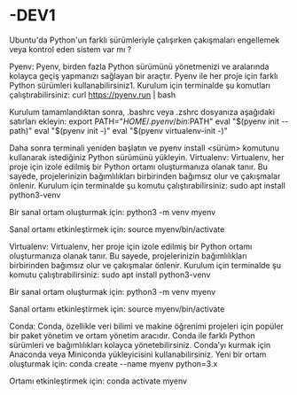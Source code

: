 # -DEV1
Ubuntu'da Python'un farklı sürümleriyle çalışırken çakışmaları engellemek veya kontrol eden sistem var mı ?

Pyenv:
Pyenv, birden fazla Python sürümünü yönetmenizi ve aralarında kolayca geçiş yapmanızı sağlayan bir araçtır. Pyenv ile her proje için farklı Python sürümleri kullanabilirsiniz1.
Kurulum için terminalde şu komutları çalıştırabilirsiniz:
curl https://pyenv.run | bash

Kurulum tamamlandıktan sonra, .bashrc veya .zshrc dosyanıza aşağıdaki satırları ekleyin:
export PATH="$HOME/.pyenv/bin:$PATH"
eval "$(pyenv init --path)"
eval "$(pyenv init -)"
eval "$(pyenv virtualenv-init -)"

Daha sonra terminali yeniden başlatın ve pyenv install <sürüm> komutunu kullanarak istediğiniz Python sürümünü yükleyin.
Virtualenv:
Virtualenv, her proje için izole edilmiş bir Python ortamı oluşturmanıza olanak tanır. Bu sayede, projelerinizin bağımlılıkları birbirinden bağımsız olur ve çakışmalar önlenir.
Kurulum için terminalde şu komutu çalıştırabilirsiniz:
sudo apt install python3-venv

Bir sanal ortam oluşturmak için:
python3 -m venv myenv

Sanal ortamı etkinleştirmek için:
source myenv/bin/activate

Virtualenv:
Virtualenv, her proje için izole edilmiş bir Python ortamı oluşturmanıza olanak tanır. Bu sayede, projelerinizin bağımlılıkları birbirinden bağımsız olur ve çakışmalar önlenir.
Kurulum için terminalde şu komutu çalıştırabilirsiniz:
sudo apt install python3-venv

Bir sanal ortam oluşturmak için:
python3 -m venv myenv

Sanal ortamı etkinleştirmek için:
source myenv/bin/activate

Conda:
Conda, özellikle veri bilimi ve makine öğrenimi projeleri için popüler bir paket yönetim ve ortam yönetim aracıdır. Conda ile farklı Python sürümleri ve bağımlılıkları kolayca yönetebilirsiniz.
Conda’yı kurmak için Anaconda veya Miniconda yükleyicisini kullanabilirsiniz.
Yeni bir ortam oluşturmak için:
conda create --name myenv python=3.x

Ortamı etkinleştirmek için:
conda activate myenv

